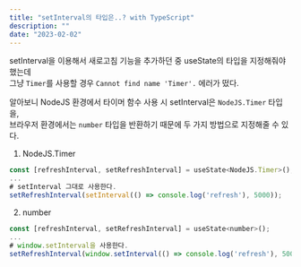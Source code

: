 ```yaml
---
title: "setInterval의 타입은..? with TypeScript"
description: ""
date: "2023-02-02"
---
```


setInterval을 이용해서 새로고침 기능을 추가하던 중 useState의 타입을 지정해줘야 했는데<br>
그냥 `Timer`를 사용할 경우 `Cannot find name 'Timer'.` 에러가 떴다.<br>

알아보니 NodeJS 환경에서 타이머 함수 사용 시 setInterval은 `NodeJS.Timer` 타입을,<br>
브라우저 환경에서는 `number` 타입을 반환하기 때문에 두 가지 방법으로 지정해줄 수 있다.

1. NodeJS.Timer

```js
const [refreshInterval, setRefreshInterval] = useState<NodeJS.Timer>();
...
# setInterval 그대로 사용한다.
setRefreshInterval(setInterval(() => console.log('refresh'), 5000));
```

2. number

```js
const [refreshInterval, setRefreshInterval] = useState<number>();
...
# window.setInterval을 사용한다.
setRefreshInterval(window.setInterval(() => console.log('refresh'), 5000));
```
